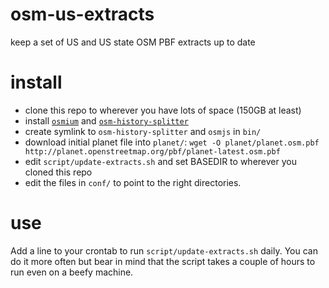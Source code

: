 osm-us-extracts
===============

keep a set of US and US state OSM PBF extracts up to date

install
=======

* clone this repo to wherever you have lots of space (150GB at least)
* install [`osmium`](https://github.com/joto/osmium) and [`osm-history-splitter`](https://github.com/MaZderMind/osm-history-splitter)
* create symlink to `osm-history-splitter` and `osmjs` in `bin/`
* download initial planet file into `planet/`: `wget -O planet/planet.osm.pbf  http://planet.openstreetmap.org/pbf/planet-latest.osm.pbf`
* edit `script/update-extracts.sh` and set BASEDIR to wherever you cloned this repo
* edit the files in `conf/` to point to the right directories.

use
===

Add a line to your crontab to run `script/update-extracts.sh` daily. You can do it more often but bear in mind that the script takes a couple of hours to run even on a beefy machine.
